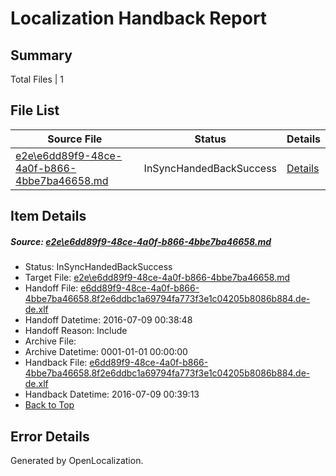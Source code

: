 # <a name='report-top'></a> Localization Handback Report

## Summary
 Total Files | 1

## File List
 Source File | Status | Details 
 ----------- | ------ | ------- 
 [e2e\e6dd89f9-48ce-4a0f-b866-4bbe7ba46658.md](https://github.com/OpenLocalizationTestOrg/oltest/blob/75385ead8ac1571d784f2ee8c959c2fb53dac650/e2e/e6dd89f9-48ce-4a0f-b866-4bbe7ba46658.md) | InSyncHandedBackSuccess | [Details](#3a4540d848284224c760eca2653dd52e0fc8fb757)

## Item Details
##### <a name='3a4540d848284224c760eca2653dd52e0fc8fb757'></a> Source: [e2e\e6dd89f9-48ce-4a0f-b866-4bbe7ba46658.md](https://github.com/OpenLocalizationTestOrg/oltest/blob/75385ead8ac1571d784f2ee8c959c2fb53dac650/e2e/e6dd89f9-48ce-4a0f-b866-4bbe7ba46658.md)
* Status: InSyncHandedBackSuccess
* Target File: [e2e\e6dd89f9-48ce-4a0f-b866-4bbe7ba46658.md](https://github.com/OpenLocalizationTestOrg/oltest-dede-fly/blob/6d77aa2b6871767033a083e01ca3a1c36cc54ce7/e2e/e6dd89f9-48ce-4a0f-b866-4bbe7ba46658.md)
* Handoff File: [e6dd89f9-48ce-4a0f-b866-4bbe7ba46658.8f2e6ddbc1a69794fa773f3e1c04205b8086b884.de-de.xlf](https://github.com/OpenLocalizationTestOrg/olhandoff-e2e/blob/05132e7bcbd9715ab97937e18cdaeabc38b3341a/ol-handoff/OpenLocalizationTestOrg/oltest-dede-fly/ci/ht/e6dd89f9-48ce-4a0f-b866-4bbe7ba46658.8f2e6ddbc1a69794fa773f3e1c04205b8086b884.de-de.xlf)
* Handoff Datetime: 2016-07-09 00:38:48
* Handoff Reason: Include
* Archive File: 
* Archive Datetime: 0001-01-01 00:00:00
* Handback File: [e6dd89f9-48ce-4a0f-b866-4bbe7ba46658.8f2e6ddbc1a69794fa773f3e1c04205b8086b884.de-de.xlf](https://github.com/OpenLocalizationTestOrg/olhandback-e2e/blob/eaff498533da736fdd7ae2ed980208ac56cb23a6/ol-handback/OpenLocalizationTestOrg/oltest-dede-fly/ci/ht/e6dd89f9-48ce-4a0f-b866-4bbe7ba46658.8f2e6ddbc1a69794fa773f3e1c04205b8086b884.de-de.xlf)
* Handback Datetime: 2016-07-09 00:39:13
* [Back to Top](#report-top)


## Error Details

Generated by OpenLocalization.
